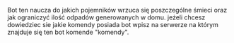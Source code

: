 Bot ten naucza do jakich pojemników wrzuca się poszczególne śmieci oraz jak ograniczyć ilość odpadów generowanych w domu.
jeżeli chcesz dowiedziec sie jakie komendy posiada bot wpisz na serwerze na którym znajduje się ten bot komende "komendy".
